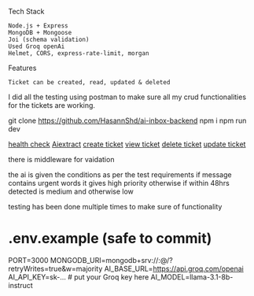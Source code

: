 Tech Stack

    Node.js + Express
    MongoDB + Mongoose
    Joi (schema validation)
    Used Groq openAi
    Helmet, CORS, express-rate-limit, morgan

Features

    Ticket can be created, read, updated & deleted

I did all the testing using postman to make sure all my crud functionalities for the tickets are working.


git clone https://github.com/HasannShd/ai-inbox-backend
    npm i 
    npm run dev 

[health check](screenshots/health.png)
[Aiextract](screenshots/AI-extract.png)
[create ticket](screenshots/Ticket-create.png)
[view ticket](screenshots/ticket-view.png)
[delete ticket](screenshots/delete%20ticket.png)
[update ticket](screenshots/Update-by-id.png)

there is middleware for vaidation 

the ai is given the conditions as per the test requirements if message contains urgent words it gives high priority otherwise if within 48hrs detected is medium and otherwise low

testing has been done multiple times to make sure of functionality 

# .env.example  (safe to commit)
PORT=3000
MONGODB_URI=mongodb+srv://<username>:<password>@<cluster-host>/<db-name>?retryWrites=true&w=majority
AI_BASE_URL=https://api.groq.com/openai
AI_API_KEY=sk-... # put your Groq key here
AI_MODEL=llama-3.1-8b-instruct

